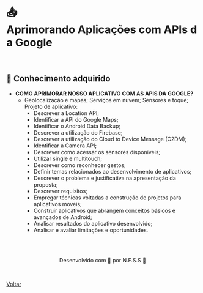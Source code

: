 <h1>📤 Aprimorando Aplicações com APIs da Google</h1>

<br>

<h2> 🧠 Conhecimento adquirido </h2>

- **COMO APRIMORAR NOSSO APLICATIVO COM AS APIS DA GOOGLE?**
  - Geolocalização e mapas; Serviços em nuvem; Sensores e toque; Projeto de aplicativo:
    - Descrever a Location API;
    - Identificar a API do Google Maps;
    - Identificar o Android Data Backup;
    - Descrever a utilização do Firebase;
    - Descrever a utilização do Cloud to Device Message (C2DM);
    - Identificar a Camera API;
    - Descrever como acessar os sensores disponíveis;
    - Utilizar single e multitouch;
    - Descrever como reconhecer gestos;
    - Definir temas relacionados ao desenvolvimento de aplicativos;
    - Descrever o problema e justificativa na apresentação da proposta;
    - Descrever requisitos;
    - Empregar técnicas voltadas a construção de projetos para aplicativos moveis;
    - Construir aplicativos que abrangem conceitos básicos e avançados de Android;
    - Analisar resultados do aplicativo desenvolvido;
    - Analisar e avaliar limitações e oportunidades.

<br><br>

<p align="center"> Desenvolvido com 💜 por N.F.S.S 👋 <p>
<br>

<a href="./README.md">Voltar</a>